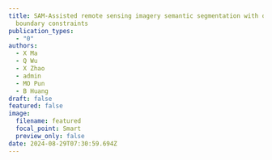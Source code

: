 ```yaml
---
title: SAM-Assisted remote sensing imagery semantic segmentation with object and
  boundary constraints
publication_types:
  - "0"
authors:
  - X Ma
  - Q Wu
  - X Zhao
  - admin
  - MO Pun
  - B Huang
draft: false
featured: false
image:
  filename: featured
  focal_point: Smart
  preview_only: false
date: 2024-08-29T07:30:59.694Z
---
```

